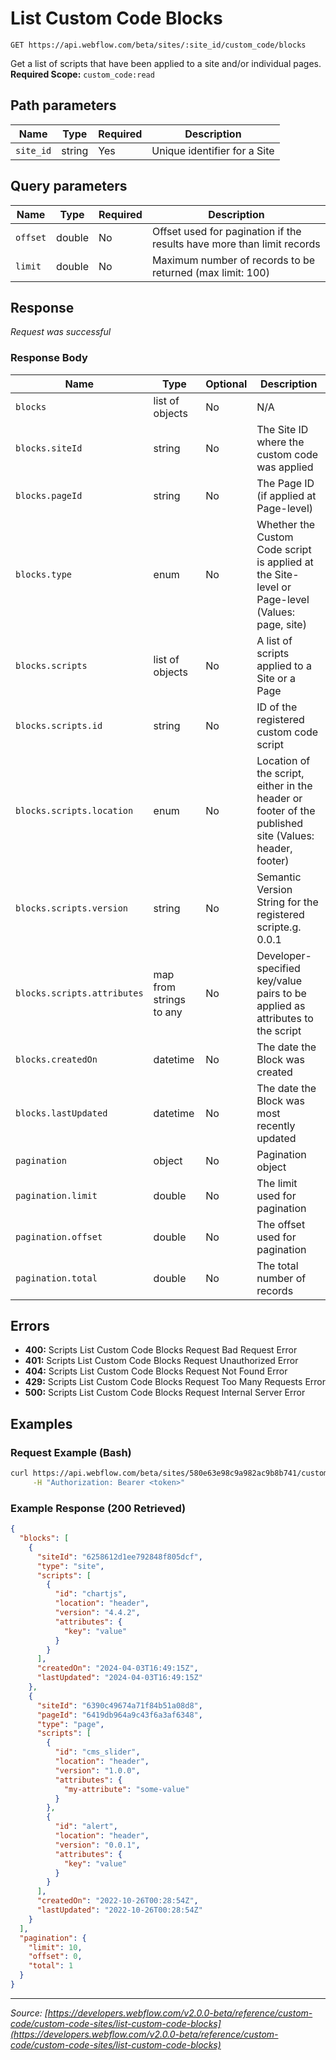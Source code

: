 # List Custom Code Blocks

```
GET https://api.webflow.com/beta/sites/:site_id/custom_code/blocks
```

Get a list of scripts that have been applied to a site and/or individual pages.
**Required Scope:** `custom_code:read`


## Path parameters

| Name | Type | Required | Description |
|---|---|---|---|
| `site_id` | string | Yes | Unique identifier for a Site |




## Query parameters

| Name | Type | Required | Description |
|---|---|---|---|
| `offset` | double | No | Offset used for pagination if the results have more than limit records |
| `limit` | double | No | Maximum number of records to be returned (max limit: 100) |




## Response

_Request was successful_

### Response Body

| Name | Type | Optional | Description |
|---|---|---|---|
| `blocks` | list of objects | No | N/A |
| `blocks.siteId` | string | No | The Site ID where the custom code was applied |
| `blocks.pageId` | string | No | The Page ID (if applied at Page-level) |
| `blocks.type` | enum | No | Whether the Custom Code script is applied at the Site-level or Page-level (Values: page, site) |
| `blocks.scripts` | list of objects | No | A list of scripts applied to a Site or a Page |
| `blocks.scripts.id` | string | No | ID of the registered custom code script |
| `blocks.scripts.location` | enum | No | Location of the script, either in the header or footer of the published site (Values: header, footer) |
| `blocks.scripts.version` | string | No | Semantic Version String for the registered scripte.g. 0.0.1 |
| `blocks.scripts.attributes` | map from strings to any | No | Developer-specified key/value pairs to be applied as attributes to the script |
| `blocks.createdOn` | datetime | No | The date the Block was created |
| `blocks.lastUpdated` | datetime | No | The date the Block was most recently updated |
| `pagination` | object | No | Pagination object |
| `pagination.limit` | double | No | The limit used for pagination |
| `pagination.offset` | double | No | The offset used for pagination |
| `pagination.total` | double | No | The total number of records |




## Errors

* **400:** Scripts List Custom Code Blocks Request Bad Request Error
* **401:** Scripts List Custom Code Blocks Request Unauthorized Error
* **404:** Scripts List Custom Code Blocks Request Not Found Error
* **429:** Scripts List Custom Code Blocks Request Too Many Requests Error
* **500:** Scripts List Custom Code Blocks Request Internal Server Error




## Examples

### Request Example (Bash)

```bash
curl https://api.webflow.com/beta/sites/580e63e98c9a982ac9b8b741/custom_code/blocks \
     -H "Authorization: Bearer <token>"
```

### Example Response (200 Retrieved)

```json
{
  "blocks": [
    {
      "siteId": "6258612d1ee792848f805dcf",
      "type": "site",
      "scripts": [
        {
          "id": "chartjs",
          "location": "header",
          "version": "4.4.2",
          "attributes": {
            "key": "value"
          }
        }
      ],
      "createdOn": "2024-04-03T16:49:15Z",
      "lastUpdated": "2024-04-03T16:49:15Z"
    },
    {
      "siteId": "6390c49674a71f84b51a08d8",
      "pageId": "6419db964a9c43f6a3af6348",
      "type": "page",
      "scripts": [
        {
          "id": "cms_slider",
          "location": "header",
          "version": "1.0.0",
          "attributes": {
            "my-attribute": "some-value"
          }
        },
        {
          "id": "alert",
          "location": "header",
          "version": "0.0.1",
          "attributes": {
            "key": "value"
          }
        }
      ],
      "createdOn": "2022-10-26T00:28:54Z",
      "lastUpdated": "2022-10-26T00:28:54Z"
    }
  ],
  "pagination": {
    "limit": 10,
    "offset": 0,
    "total": 1
  }
}
```


---
*Source: [https://developers.webflow.com/v2.0.0-beta/reference/custom-code/custom-code-sites/list-custom-code-blocks](https://developers.webflow.com/v2.0.0-beta/reference/custom-code/custom-code-sites/list-custom-code-blocks)*